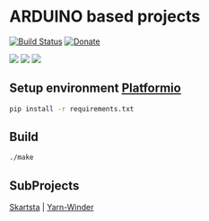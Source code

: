 # ARDUINO based projects 
[![Build Status](https://github.com/aenniw/ARDUINO/workflows/Platformio%20build/badge.svg)](https://github.com/aenniw/ARDUINO/actions?query=workflow%3A%22Platformio+build%22+branch%3Amaster)
[![Donate](https://img.shields.io/badge/Donate-PayPal-green.svg)](https://www.paypal.com/cgi-bin/webscr?cmd=_donations&business=J96CRYPYAY2VE&currency_code=EUR&source=url)

![](https://upload.wikimedia.org/wikipedia/commons/1/1c/Arduino-mega-pinout.png)
![](https://upload.wikimedia.org/wikipedia/commons/e/e4/Arduino-nano-pinout.png)
![](http://www.dominicdube.com/wp-content/uploads/ProMiniPinout.png)

## Setup environment [Platformio](https://platformio.org/install)

```bash
pip install -r requirements.txt
```

## Build

```bash
./make
```

## SubProjects

[Skartsta](skarsta/README.md) | [Yarn-Winder](yarn-winder/README.md)
